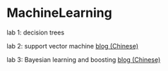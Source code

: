 # MachineLearning

lab 1: decision trees

lab 2: support vector machine 
[blog (Chinese)](http://blog.csdn.net/v_july_v/article/details/7624837)

lab 3: Bayesian learning and boosting
[blog (Chinese)](http://blog.csdn.net/v_july_v/article/details/40718799)
